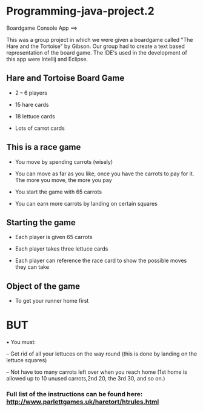 # Programming-java-project.2
Boardgame Console App ==> 

This was a group project in which we were given a boardgame called "The Hare and the Tortoise" by Gibson. Our group had to create a text based representation of the board game. The IDE's used in the development of this app were Intellij and Eclipse.

## Hare and Tortoise Board Game

- 2 – 6 players

- 15 hare cards

- 18 lettuce cards

- Lots of carrot cards

## This is a race game

- You move by spending carrots (wisely)

- You can move as far as you like, once you have the carrots to pay for it. The more you move, the more you pay

- You start the game with 65 carrots

- You can earn more carrots by landing on certain squares

## Starting the game

- Each player is given 65 carrots

- Each player takes three lettuce cards

- Each player can reference the race card to show the possible moves they can take

## Object of the game

- To get your runner home first

# BUT

• You must:

  – Get rid of all your lettuces on the way round (this is done by landing on the lettuce squares)
  
  – Not have too many carrots left over when you reach home (1st home is allowed up to 10 unused carrots,2nd 20, the 3rd 30, and so on.)
  
### Full list of the instructions can be found here: http://www.parlettgames.uk/haretort/htrules.html
